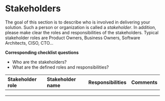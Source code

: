 # Stakeholders

The goal of this section is to describe who is involved in delivering your solution. Such a person or organization is called a _stakeholder_. In addition, please make clear the roles and responsibilities of the stakeholders. Typical stakeholder roles are Product Owners, Business Owners, Software Architects, CISO, CTO...

**Corresponding checklist questions**

* Who are the stakeholders? 
* What are the defined roles and responsibilities?

| Stakeholder role | Stakeholder name | Responsibilities | Comments |
| :--- | :--- | :--- | :--- |
|  |  |  |  |
|  |  |  |  |
|  |  |  |  |

  



